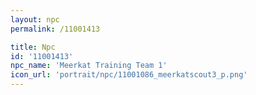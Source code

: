 ```yaml
---
layout: npc
permalink: /11001413

title: Npc
id: '11001413'
npc_name: 'Meerkat Training Team 1'
icon_url: 'portrait/npc/11001086_meerkatscout3_p.png'
---
```

